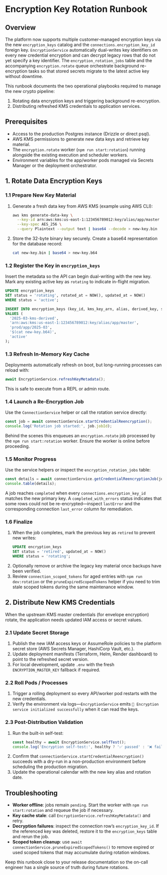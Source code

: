 # Encryption Key Rotation Runbook

## Overview

The platform now supports multiple customer-managed encryption keys via the new
`encryption_keys` catalog and the `connections.encryption_key_id` foreign key.
`EncryptionService` automatically dual-writes key identifiers on every new
credential encryption and can decrypt legacy rows that do not yet specify a key
identifier. The `encryption_rotation_jobs` table and the accompanying
`encryption.rotate` queue orchestrate background re-encryption tasks so that
stored secrets migrate to the latest active key without downtime.

This runbook documents the two operational playbooks required to manage the new
crypto pipeline:

1. Rotating data encryption keys and triggering background re-encryption.
2. Distributing refreshed KMS credentials to application services.

## Prerequisites

- Access to the production Postgres instance (Drizzle or direct psql).
- AWS KMS permissions to generate new data keys and retrieve key material.
- The `encryption.rotate` worker (`npm run start:rotation`) running alongside
  the existing execution and scheduler workers.
- Environment variables for the app/worker pods managed via Secrets Manager or
  the deployment orchestrator.

## 1. Rotate Data Encryption Keys

### 1.1 Prepare New Key Material

1. Generate a fresh data key from AWS KMS (example using AWS CLI):
   ```sh
   aws kms generate-data-key \
     --key-id arn:aws:kms:us-east-1:123456789012:key/alias/app/master \
     --key-spec AES_256 \
     --query Plaintext --output text | base64 --decode > new-key.bin
   ```
2. Store the 32-byte binary key securely. Create a base64 representation for the
   database record:
   ```sh
   cat new-key.bin | base64 > new-key.b64
   ```

### 1.2 Register the Key in `encryption_keys`

Insert the metadata so the API can begin dual-writing with the new key. Mark any
existing active key as `rotating` to indicate in-flight migration.

```sql
UPDATE encryption_keys
SET status = 'rotating', rotated_at = NOW(), updated_at = NOW()
WHERE status = 'active';

INSERT INTO encryption_keys (key_id, kms_key_arn, alias, derived_key, status)
VALUES (
  '2025-03-kms-derived',
  'arn:aws:kms:us-east-1:123456789012:key/alias/app/master',
  'prod/app/2025-03',
  '$(cat new-key.b64)',
  'active'
);
```

### 1.3 Refresh In-Memory Key Cache

Deployments automatically refresh on boot, but long-running processes can reload
with:

```ts
await EncryptionService.refreshKeyMetadata();
```

This is safe to execute from a REPL or admin route.

### 1.4 Launch a Re-Encryption Job

Use the `ConnectionService` helper or call the rotation service directly:

```ts
const job = await connectionService.startCredentialReencryption();
console.log('Rotation job started:', job.jobId);
```

Behind the scenes this enqueues an `encryption.rotate` job processed by the
`npm run start:rotation` worker. Ensure the worker is online before proceeding.

### 1.5 Monitor Progress

Use the service helpers or inspect the `encryption_rotation_jobs` table:

```ts
const details = await connectionService.getCredentialReencryptionJob(jobId);
console.table(details);
```

A job reaches `completed` when every `connections.encryption_key_id` matches the
new primary key. A `completed_with_errors` status indicates that some rows could
not be re-encrypted—inspect `lastError` and the corresponding connection
`last_error` column for remediation.

### 1.6 Finalize

1. When the job completes, mark the previous key as `retired` to prevent new
   writes:
   ```sql
   UPDATE encryption_keys
   SET status = 'retired', updated_at = NOW()
   WHERE status = 'rotating';
   ```
2. Optionally remove or archive the legacy key material once backups have been
   verified.
3. Review `connection_scoped_tokens` for aged entries with
   `npm run dev:rotation` or the `pruneExpiredScopedTokens` helper if you need to
   trim stale scoped tokens during the same maintenance window.

## 2. Distribute New KMS Credentials

When the upstream KMS master credentials (for envelope encryption) rotate, the
application needs updated IAM access or secret values.

### 2.1 Update Secret Storage

1. Publish the new IAM access keys or AssumeRole policies to the platform secret
   store (AWS Secrets Manager, HashiCorp Vault, etc.).
2. Update deployment manifests (Terraform, Helm, Render dashboard) to point to
   the refreshed secret version.
3. For local development, update `.env` with the fresh `ENCRYPTION_MASTER_KEY`
   fallback if required.

### 2.2 Roll Pods / Processes

1. Trigger a rolling deployment so every API/worker pod restarts with the new
   credentials.
2. Verify the environment via logs—`EncryptionService` emits
   `🔐 Encryption service initialized successfully` when it can read the keys.

### 2.3 Post-Distribution Validation

1. Run the built-in self-test:
   ```ts
   const healthy = await EncryptionService.selfTest();
   console.log('Encryption self-test:', healthy ? '✅ passed' : '❌ failed');
   ```
2. Confirm that `connectionService.startCredentialReencryption()` succeeds with
   a dry-run in a non-production environment before scheduling the production
   migration.
3. Update the operational calendar with the new key alias and rotation date.

## Troubleshooting

- **Worker offline**: jobs remain `pending`. Start the worker with
  `npm run start:rotation` and requeue the job if necessary.
- **Key cache stale**: call `EncryptionService.refreshKeyMetadata()` and retry.
- **Decryption failures**: inspect the connection row’s `encryption_key_id`. If
  the referenced key was deleted, restore it to the `encryption_keys` table and
  rerun the job.
- **Scoped token cleanup**: use
  `await connectionService.pruneExpiredScopedTokens()` to remove expired or used
  scoped tokens that may accumulate during rotation windows.

Keep this runbook close to your release documentation so the on-call engineer
has a single source of truth during future rotations.
